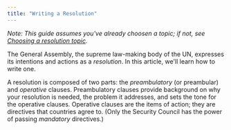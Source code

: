 ```yaml
---
title: "Writing a Resolution"
---
```


*Note: This guide assumes you've already choosen a topic; if not, see [Choosing a resolution topic](./choosing-topic-resolution.md).*

The General Assembly, the supreme law-making body of the UN, expresses its intentions and actions as a *resolution*.
In this article, we'll learn how to write one.

A resolution is composed of two parts: the *preambulatory* (or preambular) and *operative* clauses.
Preambulatory clauses provide background on why your resolution is needed, the problem it addresses, and sets the tone for the operative clauses.
Operative clauses are the items of action; they are directives that countries agree to.
(Only the Security Council has the power of passing *mandatory* directives.)

